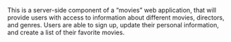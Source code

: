 This is a server-side component of a “movies” web application, that will provide users with access to information about different movies, directors, and genres. Users are able to sign up, update their personal information, and create a list of their favorite movies.
 
